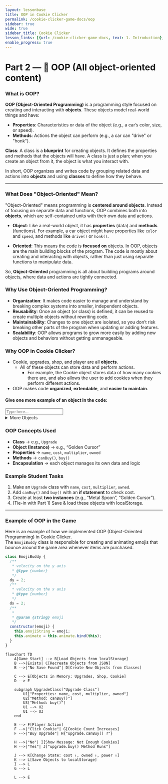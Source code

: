 ```yaml
---
layout: lessonbase
title: OOP in Cookie Clicker
permalink: /cookie-clicker-game-docs/oop
sidebar: true
wide: true
sidebar_title: Cookie Clicker
lesson_links: [{url: /cookie-clicker-game-docs, text: 1. Introduction}, {url: /cookie-clicker-game-docs/oop, text: 2. OOP}, {url: /cookie-clicker-game-docs/class-architecture, text: 3. Classes}, {url: /cookie-clicker-game-docs/localstorage, text: 4. Localstorage},{url: /cookie-clicker-game-docs/quiz, text: 5. OOP Quiz}]
enable_progress: true
---
```


# Part 2 — 🧱 OOP (All object-oriented content)
### What is OOP?

**OOP (Object-Oriented Programming)** is a programming style focused on creating and interacting with **objects**. These objects model real-world things and have:
- **Properties**: Characteristics or data of the object (e.g., a car’s color, size, or speed).
- **Methods**: Actions the object can perform (e.g., a car can "drive" or "honk").

**Class**: A class is a **blueprint** for creating objects. It defines the properties and methods that the objects will have. A class is just a plan; when you create an object from it, the object is what you interact with.

In short, OOP organizes and writes code by grouping related data and actions into **objects** and using **classes** to define how they behave.

---

### What Does "Object-Oriented" Mean?

"Object-Oriented" means programming is **centered around objects**. Instead of focusing on separate data and functions, OOP combines both into **objects**, which are self-contained units with their own data and actions.

- **Object**: Like a real-world object, it has **properties** (data) and **methods** (functions). For example, a car object might have properties like `color` and `speed`, and methods like `drive()` or `honk()`.
  
- **Oriented**: This means the code is **focused on** objects. In OOP, objects are the main building blocks of the program. The code is mostly about creating and interacting with objects, rather than just using separate functions to manipulate data.

So, **Object-Oriented** programming is all about building programs around objects, where data and actions are tightly connected.

### Why Use Object-Oriented Programming?

- **Organization**: It makes code easier to manage and understand by breaking complex systems into smaller, independent objects.
- **Reusability**: Once an object (or class) is defined, it can be reused to create multiple objects without rewriting code.
- **Maintainability**: Changes to one object are isolated, so you don’t risk breaking other parts of the program when updating or adding features.
- **Scalability**: OOP allows programs to grow more easily by adding new objects and behaviors without getting unmanageable.

### Why OOP in Cookie Clicker?
- Cookie, upgrades, shop, and player are all **objects**.
  - All of these objects can store data and perform actions.
    - For example, the Cookie object stores data of how many cookies there are, and also allows the user to add cookies when they perform different actions.
- OOP makes code **organized**, **extendable**, and **easier to maintain**.

#### Give one more example of an object in the code:
<input type="text" placeholder="Type here..."/>
<details>
<summary>More Objects</summary>
<br>
- gameLoop
<br>
- Each item in the shop is its own object


</details>


### OOP Concepts Used
- **Class** → e.g., `Upgrade`
- **Object (Instance)** → e.g., “Golden Cursor”
- **Properties** → `name`, `cost`, `multiplier`, `owned`
- **Methods** → `canBuy()`, `buy()`
- **Encapsulation** → each object manages its own data and logic

### Example Student Tasks
1. Make an `Upgrade` class with `name`, `cost`, `multiplier`, `owned`.
2. Add `canBuy()` and `buy()` with an **if statement** to check cost.
3. Create at least **two instances** (e.g., “Metal Spoon”, “Golden Cursor”).
4. (Tie-in with Part 1) Save & load these objects with localStorage.

---

### Example of OOP in the Game

Here is an example of how we implemented OOP (Object-Oriented Programming) in Cookie Clicker.  
The `EmojiBuddy` class is responsible for creating and animating emojis that bounce around the game area whenever items are purchased.


```js
class EmojiBuddy {
  /**
   * velocity on the y axis
   * @type {number}
   */
  dy = 2;
  /**
   * velocity on the x axis
   * @type {number}
   */
  dx = 2;
  /**
   *
   * @param {string} emoji
   */
  constructor(emoji) {
    this.emojiString = emoji;
    this.animate = this.animate.bind(this);
  }
}
```

```mermaid
flowchart TD
    A[Game Start] --> B[Load Objects from localStorage]
    B -->|Exists| C[Recreate Objects from JSON]
    B -->|"No Save Found"| D[Create New Objects from Classes]

    C --> E[Objects in Memory: Upgrades, Shop, Cookie]
    D --> E

    subgraph UpgradeClass["Upgrade Class"]
        U1["Properties: name, cost, multiplier, owned"]
        U2["Method: canBuy()"]
        U3["Method: buy()"]
        U1 --> U2
        U1 --> U3
    end

    E --> F[Player Action]
    F -->|"Click Cookie"| G[Cookie Count Increases]
    F -->|"Buy Upgrade"| H{"upgrade.canBuy() ?"}   

    H -->|"No"| I[Show Message: Not Enough Cookies]
    H -->|"Yes"| J["upgrade.buy() Method Runs"]

    J --> K[Change State: cost ↑, owned ↑, power ↑]
    K --> L[Save Objects to localStorage]
    I --> L
    G --> L

    L --> E
```
